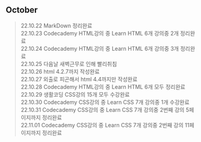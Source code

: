 ## October <br/>
> 22.10.22 MarkDown 정리완료<br/>
> 22.10.23 Codecademy HTML강의 중 Learn HTML 6개 강의중 2개 정리완료<br/>
> 22.10.24 Codecademy HTML강의 중 Learn HTML 6개 강의중 3개 정리완료<br/>
> 22.10.25 다음날 새벽근무로 인해 빨리취침<br/>
> 22.10.26 html 4.2.7까지 작성완료<br/>
> 22.10.27 외출로 피곤해서 html 4.4까지만 작성완료<br/>
> 22.10.28 Codecademy HTML강의 중 Learn HTML 6개 모두 정리완료<br/>
> 22.10.29 생활코딩 CSS강의 15개 모두 수강완료<br/>
> 22.10.30 Codecademy CSS강의 중 Learn CSS 7개 강의중 1개 수강완료<br/>
> 22.10.31 Codecademy CSS강의 중 Learn CSS 7개 강의중 2번째 강의 5페이지까지 정리완료<br/>
> 22.11.01 Codecademy CSS강의 중 Learn CSS 7개 강의중 2번째 강의 11페이지까지 정리완료<br/>
